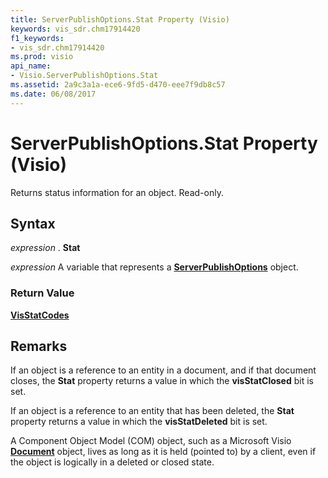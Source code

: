 ```yaml
---
title: ServerPublishOptions.Stat Property (Visio)
keywords: vis_sdr.chm17914420
f1_keywords:
- vis_sdr.chm17914420
ms.prod: visio
api_name:
- Visio.ServerPublishOptions.Stat
ms.assetid: 2a9c3a1a-ece6-9fd5-d470-eee7f9db8c57
ms.date: 06/08/2017
---
```



# ServerPublishOptions.Stat Property (Visio)

Returns status information for an object. Read-only.


## Syntax

 _expression_ . **Stat**

 _expression_ A variable that represents a **[ServerPublishOptions](Visio.ServerPublishOptions.md)** object.


### Return Value

 **[VisStatCodes](Visio.visstatcodes.md)**


## Remarks

If an object is a reference to an entity in a document, and if that document closes, the  **Stat** property returns a value in which the **visStatClosed** bit is set.

If an object is a reference to an entity that has been deleted, the  **Stat** property returns a value in which the **visStatDeleted** bit is set.

A Component Object Model (COM) object, such as a Microsoft Visio  **[Document](Visio.Document.md)** object, lives as long as it is held (pointed to) by a client, even if the object is logically in a deleted or closed state.


